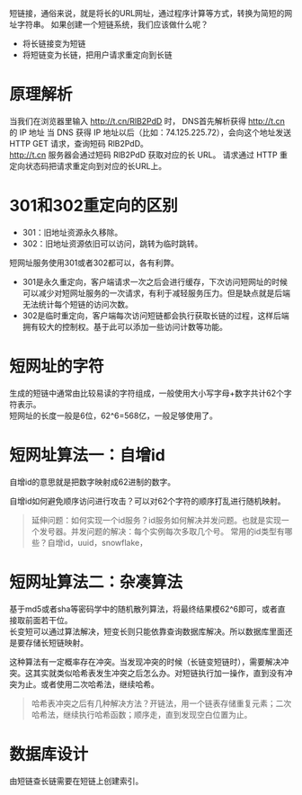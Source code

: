 短链接，通俗来说，就是将长的URL网址，通过程序计算等方式，转换为简短的网址字符串。 
如果创建一个短链系统，我们应该做什么呢？
* 将长链接变为短链
* 将短链变为长链，把用户请求重定向到长链

# 原理解析
当我们在浏览器里输入 http://t.cn/RlB2PdD 时， DNS首先解析获得 http://t.cn 的 IP 地址
当 DNS 获得 IP 地址以后（比如：74.125.225.72），会向这个地址发送 HTTP GET 请求，查询短码 RlB2PdD。  
http://t.cn 服务器会通过短码 RlB2PdD 获取对应的长 URL。
请求通过 HTTP 重定向状态码把请求重定向到对应的长URL上。  

# 301和302重定向的区别
* 301：旧地址资源永久移除。  
* 302：旧地址资源依旧可以访问，跳转为临时跳转。 

短网址服务使用301或者302都可以，各有利弊。
* 301是永久重定向，客户端请求一次之后会进行缓存，下次访问短网址的时候可以减少对短网址服务的一次请求，有利于减轻服务压力。但是缺点就是后端无法统计每个短链的访问次数。    
* 302是临时重定向，客户端每次访问短链都会执行获取长链的过程，这样后端拥有较大的控制权。基于此可以添加一些访问计数等功能。

# 短网址的字符
生成的短链中通常由比较易读的字符组成，一般使用大小写字母+数字共计62个字符表示。  
短网址的长度一般是6位，62^6=568亿，一般足够使用了。
# 短网址算法一：自增id
自增id的意思就是把数字映射成62进制的数字。

自增id如何避免顺序访问进行攻击？可以对62个字符的顺序打乱进行随机映射。

> 延伸问题：如何实现一个id服务？id服务如何解决并发问题。也就是实现一个发号器。并发问题的解决：每个实例每次多取几个号。
> 常用的id类型有哪些？自增id，uuid，snowflake，

# 短网址算法二：杂凑算法
基于md5或者sha等密码学中的随机散列算法，将最终结果模62^6即可，或者直接取前面若干位。  
长变短可以通过算法解决，短变长则只能依靠查询数据库解决。所以数据库里面还是要存储长短链映射。

这种算法有一定概率存在冲突。当发现冲突的时候（长链变短链时），需要解决冲突。这其实就类似哈希表发生冲突之后怎么办。对短链执行加一操作，直到没有冲突为止。或者使用二次哈希法，继续哈希。

> 哈希表冲突之后有几种解决方法？开链法，用一个链表存储重复元素；二次哈希法，继续执行哈希函数；顺序走，直到发现空白位置为止。


# 数据库设计
由短链查长链需要在短链上创建索引。  